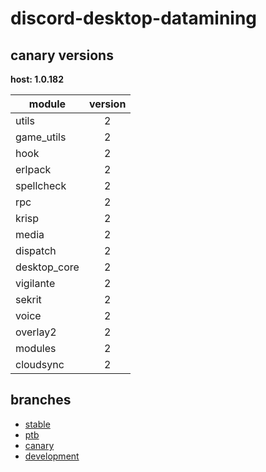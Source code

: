# discord-desktop-datamining

## canary versions

**host: 1.0.182**

| module | version |
| ------ | :-----: |
| utils | 2 |
| game_utils | 2 |
| hook | 2 |
| erlpack | 2 |
| spellcheck | 2 |
| rpc | 2 |
| krisp | 2 |
| media | 2 |
| dispatch | 2 |
| desktop_core | 2 |
| vigilante | 2 |
| sekrit | 2 |
| voice | 2 |
| overlay2 | 2 |
| modules | 2 |
| cloudsync | 2 |

## branches

- [stable](https://github.com/OpenAsar/discord-desktop-datamining/tree/stable)
- [ptb](https://github.com/OpenAsar/discord-desktop-datamining/tree/ptb)
- [canary](https://github.com/OpenAsar/discord-desktop-datamining/tree/canary)
- [development](https://github.com/OpenAsar/discord-desktop-datamining/tree/development)